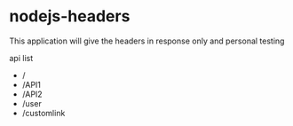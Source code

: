 # nodejs-headers

This application will give the headers in response only and personal testing

api list

- /
- /API1
- /API2
- /user
- /customlink
